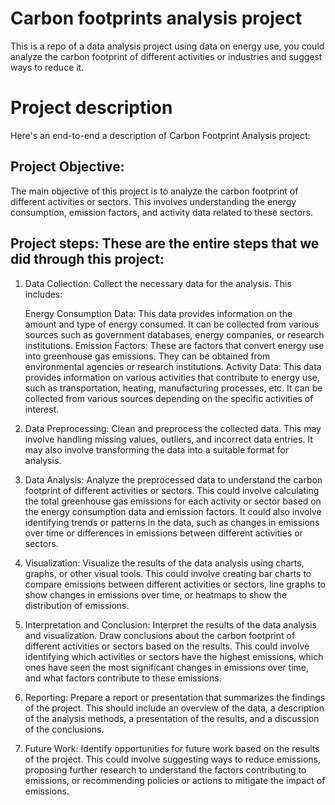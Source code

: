 # Carbon footprints analysis project
 This is a repo of a data analysis project using data on energy use, you could analyze the carbon footprint of different activities or industries and suggest ways to reduce it.
# Project description
Here's an end-to-end a description of Carbon Footprint Analysis project:

## **Project Objective**: 
The main objective of this project is to analyze the carbon footprint of different activities or sectors. This involves understanding the energy consumption, emission factors, and activity data related to these sectors.

## **Project steps**: These are the entire steps that we did through this project:

1. Data Collection: Collect the necessary data for the analysis. This includes:

    Energy Consumption Data: This data provides information on the amount and type of energy consumed. It can be collected from various sources such as government databases, energy companies, or research institutions.
    Emission Factors: These are factors that convert energy use into greenhouse gas emissions. They can be obtained from environmental agencies or research institutions.
    Activity Data: This data provides information on various activities that contribute to energy use, such as transportation, heating, manufacturing processes, etc. It can be collected from various sources depending on the specific activities of interest.

3. Data Preprocessing: Clean and preprocess the collected data. This may involve handling missing values, outliers, and incorrect data entries. It may also involve transforming the data into a suitable format for analysis.
4. Data Analysis: Analyze the preprocessed data to understand the carbon footprint of different activities or sectors. This could involve calculating the total greenhouse gas emissions for each activity or sector based on the energy consumption data and emission factors. It could also involve identifying trends or patterns in the data, such as changes in emissions over time or differences in emissions between different activities or sectors.
5. Visualization: Visualize the results of the data analysis using charts, graphs, or other visual tools. This could involve creating bar charts to compare emissions between different activities or sectors, line graphs to show changes in emissions over time, or heatmaps to show the distribution of emissions.
6. Interpretation and Conclusion: Interpret the results of the data analysis and visualization. Draw conclusions about the carbon footprint of different activities or sectors based on the results. This could involve identifying which activities or sectors have the highest emissions, which ones have seen the most significant changes in emissions over time, and what factors contribute to these emissions.
7. Reporting: Prepare a report or presentation that summarizes the findings of the project. This should include an overview of the data, a description of the analysis methods, a presentation of the results, and a discussion of the conclusions.
8. Future Work: Identify opportunities for future work based on the results of the project. This could involve suggesting ways to reduce emissions, proposing further research to understand the factors contributing to emissions, or recommending policies or actions to mitigate the impact of emissions.
